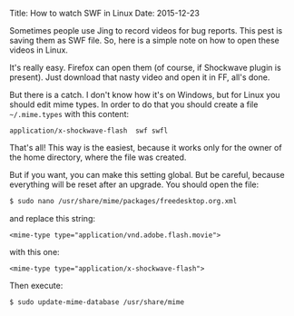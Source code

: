 Title: How to watch SWF in Linux
Date: 2015-12-23

Sometimes people use Jing to record videos for bug reports. This pest is saving them as SWF file. So, here is a simple note on how to open these videos in Linux.

It's really easy. Firefox can open them (of course, if Shockwave plugin is present). Just download that nasty video and open it in FF, all's done.

But there is a catch. I don't know how it's on Windows, but for Linux you should edit mime types. In order to do that you should create a file `~/.mime.types` with this content:

```text
application/x-shockwave-flash  swf swfl
```

That's all! This way is the easiest, because it works only for the owner of the home directory, where the file was created.

But if you want, you can make this setting global. But be careful, because everything will be reset after an upgrade. You should open the file: 

```bash
$ sudo nano /usr/share/mime/packages/freedesktop.org.xml
```

and replace this string:

```text
<mime-type type="application/vnd.adobe.flash.movie">
```

with this one:

```text
<mime-type type="application/x-shockwave-flash">
```

Then execute:

```bash
$ sudo update-mime-database /usr/share/mime
```
